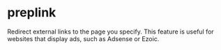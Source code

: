 # preplink
Redirect external links to the page you specify. This feature is useful for websites that display ads, such as Adsense or Ezoic.

